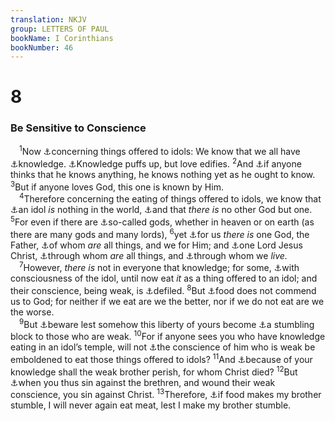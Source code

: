 ```yaml
---
translation: NKJV
group: LETTERS OF PAUL
bookName: I Corinthians 
bookNumber: 46
---
```


<div class="title"><h1>8</h1><h3>Be Sensitive to Conscience</h3></div>
<span class="verse 1co_8_1"> <sup>1</sup>Now <a data-toggle="tooltip" data-placement="bottom" title="Acts 15:20; 1 Cor. 8:4, 7, 10">⚓</a>concerning things offered to idols: We know that we all have <a data-toggle="tooltip" data-placement="bottom" title="Rom. 14:14">⚓</a>knowledge. <a data-toggle="tooltip" data-placement="bottom" title="Rom. 14:3">⚓</a>Knowledge puffs up, but love edifies. </span>
<span class="verse 1co_8_2"><sup>2</sup>And <a data-toggle="tooltip" data-placement="bottom" title="(1 Cor. 13:8–12); Gal. 6:3; (1 Tim. 6:4)">⚓</a>if anyone thinks that he knows anything, he knows nothing yet as he ought to know. </span>
<span class="verse 1co_8_3"><sup>3</sup>But if anyone loves God, this one is known by Him.<br/></span>
<span class="verse 1co_8_4"> <sup>4</sup>Therefore concerning the eating of things offered to idols, we know that <a data-toggle="tooltip" data-placement="bottom" title="Is. 41:24">⚓</a>an idol <i>is</i> nothing in the world, <a data-toggle="tooltip" data-placement="bottom" title="Deut. 4:35, 39; 6:4; 1 Cor. 8:6">⚓</a>and that <i>there</i> <i>is</i> no other God but one. </span>
<span class="verse 1co_8_5"><sup>5</sup>For even if there are <a data-toggle="tooltip" data-placement="bottom" title="(John 10:34)">⚓</a>so-called gods, whether in heaven or on earth (as there are many gods and many lords), </span>
<span class="verse 1co_8_6"><sup>6</sup>yet <a data-toggle="tooltip" data-placement="bottom" title="Mal. 2:10; Eph. 4:6">⚓</a>for us <i>there</i> <i>is</i> one God, the Father, <a data-toggle="tooltip" data-placement="bottom" title="Acts 17:28">⚓</a>of whom <i>are</i> all things, and we for Him; and <a data-toggle="tooltip" data-placement="bottom" title="John 13:13; 1 Cor. 1:2; Eph. 4:5; (1 Tim. 2:5)">⚓</a>one Lord Jesus Christ, <a data-toggle="tooltip" data-placement="bottom" title="John 1:3; (Col. 1:16, 17); Heb. 1:2">⚓</a>through whom <i>are</i> all things, and <a data-toggle="tooltip" data-placement="bottom" title="Rom. 5:11; Rev. 4:11; 5:9, 10">⚓</a>through whom we <i>live.</i><br/></span>
<span class="verse 1co_8_7"> <sup>7</sup>However, <i>there</i> <i>is</i> not in everyone that knowledge; for some, <a data-toggle="tooltip" data-placement="bottom" title="(1 Cor. 10:28)">⚓</a>with consciousness of the idol, until now eat <i>it</i> as a thing offered to an idol; and their conscience, being weak, is <a data-toggle="tooltip" data-placement="bottom" title="Rom. 14:14, 22">⚓</a>defiled. </span>
<span class="verse 1co_8_8"><sup>8</sup>But <a data-toggle="tooltip" data-placement="bottom" title="(Rom. 14:17)">⚓</a>food does not commend us to God; for neither if we eat are we the better, nor if we do not eat are we the worse.<br/></span>
<span class="verse 1co_8_9"> <sup>9</sup>But <a data-toggle="tooltip" data-placement="bottom" title="Gal. 5:13">⚓</a>beware lest somehow this liberty of yours become <a data-toggle="tooltip" data-placement="bottom" title="Rom. 14:13, 21; 1 Cor. 10:28">⚓</a>a stumbling block to those who are weak. </span>
<span class="verse 1co_8_10"><sup>10</sup>For if anyone sees you who have knowledge eating in an idol’s temple, will not <a data-toggle="tooltip" data-placement="bottom" title="1 Cor. 10:28">⚓</a>the conscience of him who is weak be emboldened to eat those things offered to idols? </span>
<span class="verse 1co_8_11"><sup>11</sup>And <a data-toggle="tooltip" data-placement="bottom" title="Rom. 14:15, 20">⚓</a>because of your knowledge shall the weak brother perish, for whom Christ died? </span>
<span class="verse 1co_8_12"><sup>12</sup>But <a data-toggle="tooltip" data-placement="bottom" title="Matt. 25:40">⚓</a>when you thus sin against the brethren, and wound their weak conscience, you sin against Christ. </span>
<span class="verse 1co_8_13"><sup>13</sup>Therefore, <a data-toggle="tooltip" data-placement="bottom" title="Rom. 14:21; 1 Cor. 10:32; 2 Cor. 6:3; 11:29">⚓</a>if food makes my brother stumble, I will never again eat meat, lest I make my brother stumble.<br/></span>
